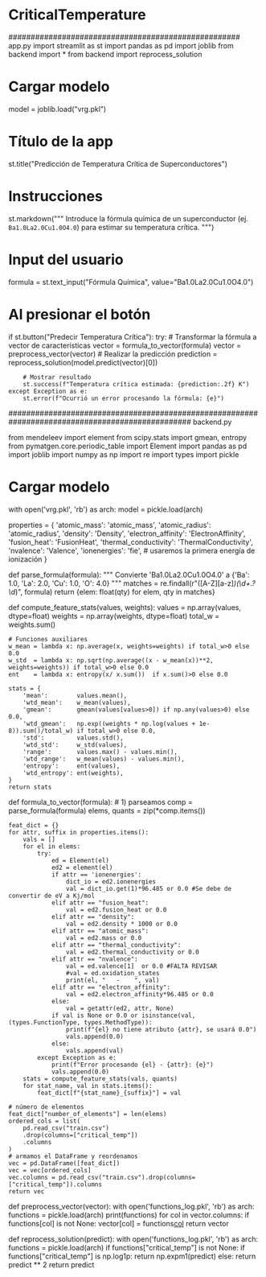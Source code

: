 # CriticalTemperature

#################################################### app.py
import streamlit as st
import pandas as pd
import joblib
from backend import *
from backend import reprocess_solution

# Cargar modelo
model = joblib.load("vrg.pkl")

# Título de la app
st.title("Predicción de Temperatura Crítica de Superconductores")

# Instrucciones
st.markdown("""
Introduce la fórmula química de un superconductor (ej. `Ba1.0La2.0Cu1.0O4.0`) para estimar su temperatura crítica.
""")

# Input del usuario
formula = st.text_input("Fórmula Química", value="Ba1.0La2.0Cu1.0O4.0")

# Al presionar el botón
if st.button("Predecir Temperatura Crítica"):
    try:
        # Transformar la fórmula a vector de características
        vector = formula_to_vector(formula)
        vector = preprocess_vector(vector)
        # Realizar la predicción
        prediction = reprocess_solution(model.predict(vector)[0])

        # Mostrar resultado
        st.success(f"Temperatura crítica estimada: {prediction:.2f} K")
    except Exception as e:
        st.error(f"Ocurrió un error procesando la fórmula: {e}")




################################################################################################# backend.py


from mendeleev import element
from scipy.stats import gmean, entropy
from pymatgen.core.periodic_table import Element
import pandas as pd
import joblib
import numpy as np
import re
import types
import pickle

# Cargar modelo
with open('vrg.pkl', 'rb') as arch:
    model = pickle.load(arch)

properties = {
    'atomic_mass': 'atomic_mass',
    'atomic_radius': 'atomic_radius',
    'density': 'Density',
    'electron_affinity': 'ElectronAffinity',
    'fusion_heat': 'FusionHeat',
    'thermal_conductivity': 'ThermalConductivity',
    'nvalence': 'Valence',
    'ionenergies': 'fie',  # usaremos la primera energía de ionización
}

def parse_formula(formula):
    """
    Convierte 'Ba1.0La2.0Cu1.0O4.0' a {'Ba': 1.0, 'La': 2.0, 'Cu': 1.0, 'O': 4.0}
    """
    matches = re.findall(r"([A-Z][a-z]*)(\d+\.?\d*)", formula)
    return {elem: float(qty) for elem, qty in matches}


def compute_feature_stats(values, weights):
    values = np.array(values, dtype=float)
    weights = np.array(weights, dtype=float)
    total_w = weights.sum()

    # Funciones auxiliares
    w_mean = lambda x: np.average(x, weights=weights) if total_w>0 else 0.0
    w_std  = lambda x: np.sqrt(np.average((x - w_mean(x))**2, weights=weights)) if total_w>0 else 0.0
    ent    = lambda x: entropy(x/ x.sum())  if x.sum()>0 else 0.0

    stats = {
        'mean':        values.mean(),
        'wtd_mean':    w_mean(values),
        'gmean':       gmean(values[values>0]) if np.any(values>0) else 0.0,
        'wtd_gmean':   np.exp((weights * np.log(values + 1e-8)).sum()/total_w) if total_w>0 else 0.0,
        'std':         values.std(),
        'wtd_std':     w_std(values),
        'range':       values.max() - values.min(),
        'wtd_range':   w_mean(values) - values.min(),
        'entropy':     ent(values),
        'wtd_entropy': ent(weights),
    }
    return stats


def formula_to_vector(formula):
    # 1) parseamos
    comp = parse_formula(formula)
    elems, quants = zip(*comp.items())

    feat_dict = {}
    for attr, suffix in properties.items():
        vals = []
        for el in elems:
            try:
                ed = Element(el)
                ed2 = element(el)
                if attr == 'ionenergies':
                    dict_io = ed2.ionenergies
                    val = dict_io.get(1)*96.485 or 0.0 #Se debe de convertir de eV a Kj/mol
                elif attr == "fusion_heat":
                    val = ed2.fusion_heat or 0.0
                elif attr == "density":
                    val = ed2.density * 1000 or 0.0
                elif attr == "atomic_mass":
                    val = ed2.mass or 0.0
                elif attr == "thermal_conductivity":
                    val = ed2.thermal_conductivity or 0.0
                elif attr == "nvalence":
                    val = ed.valence[1]  or 0.0 #FALTA REVISAR
                    #val = ed.oxidation_states
                    print(el, "   -    ", val)
                elif attr == "electron_affinity":
                    val = ed2.electron_affinity*96.485 or 0.0
                else:
                    val = getattr(ed2, attr, None)
                if val is None or 0.0 or isinstance(val, (types.FunctionType, types.MethodType)):
                    print(f"{el} no tiene atributo {attr}, se usará 0.0")
                    vals.append(0.0)
                else:
                    vals.append(val)
            except Exception as e:
                print(f"Error procesando {el} - {attr}: {e}")
                vals.append(0.0)
        stats = compute_feature_stats(vals, quants)
        for stat_name, val in stats.items():
            feat_dict[f"{stat_name}_{suffix}"] = val

    # número de elementos
    feat_dict["number_of_elements"] = len(elems)
    ordered_cols = list(
        pd.read_csv("train.csv")
        .drop(columns=["critical_temp"])
        .columns
    )
    # armamos el DataFrame y reordenamos
    vec = pd.DataFrame([feat_dict])
    vec = vec[ordered_cols]
    vec.columns = pd.read_csv("train.csv").drop(columns=["critical_temp"]).columns
    return vec

def preprocess_vector(vector):
    with open('functions_log.pkl', 'rb') as arch:
        functions = pickle.load(arch)
    print(functions)
    for col in vector.columns:
        if functions[col] is not None:
            vector[col] = functions[col](vector[col][0])
    return vector

def reprocess_solution(predict):
    with open('functions_log.pkl', 'rb') as arch:
        functions = pickle.load(arch)
    if functions["critical_temp"] is not None:
        if functions["critical_temp"] is np.log1p: return np.expm1(predict)
        else: return predict ** 2
    return predict
